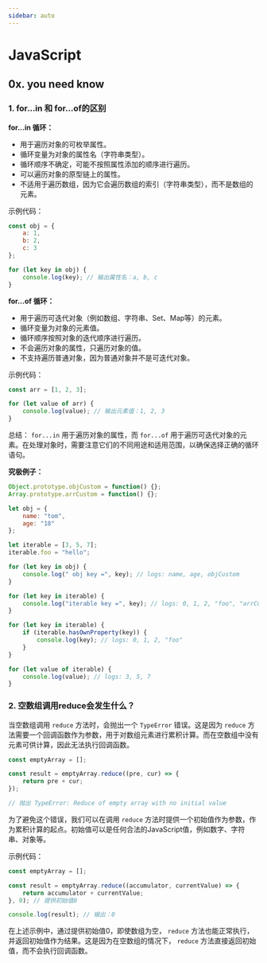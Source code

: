 ```yaml
---
sidebar: auto
---
```


# JavaScript

## 0x. you need know

### 1. for...in 和 for...of的区别

**for...in 循环：**

* 用于遍历对象的可枚举属性。
* 循环变量为对象的属性名（字符串类型）。
* 循环顺序不确定，可能不按照属性添加的顺序进行遍历。
* 可以遍历对象的原型链上的属性。
* 不适用于遍历数组，因为它会遍历数组的索引（字符串类型），而不是数组的元素。

示例代码：

```javascript
const obj = {
    a: 1,
    b: 2,
    c: 3
};

for (let key in obj) {
    console.log(key); // 输出属性名：a, b, c
}
```

**for...of 循环：**

* 用于遍历可迭代对象（例如数组、字符串、Set、Map等）的元素。
* 循环变量为对象的元素值。
* 循环顺序按照对象的迭代顺序进行遍历。
* 不会遍历对象的属性，只遍历对象的值。
* 不支持遍历普通对象，因为普通对象并不是可迭代对象。

示例代码：

```javascript
const arr = [1, 2, 3];

for (let value of arr) {
    console.log(value); // 输出元素值：1, 2, 3
}
```

总结： `for...in` 用于遍历对象的属性，而 `for...of` 用于遍历可迭代对象的元素。在处理对象时，需要注意它们的不同用途和适用范围，以确保选择正确的循环语句。

**究极例子：**

```js
Object.prototype.objCustom = function() {};
Array.prototype.arrCustom = function() {};

let obj = {
    name: "tom",
    age: "18"
};

let iterable = [3, 5, 7];
iterable.foo = "hello";

for (let key in obj) {
    console.log(" obj key =", key); // logs: name, age, objCustom
}

for (let key in iterable) {
    console.log("iterable key =", key); // logs: 0, 1, 2, "foo", "arrCustom", "objCustom"
}

for (let key in iterable) {
    if (iterable.hasOwnProperty(key)) {
        console.log(key); // logs: 0, 1, 2, "foo"
    }
}

for (let value of iterable) {
    console.log(value); // logs: 3, 5, 7
}
```

### 2. 空数组调用reduce会发生什么？

当空数组调用 `reduce` 方法时，会抛出一个 `TypeError` 错误。这是因为 `reduce` 方法需要一个回调函数作为参数，用于对数组元素进行累积计算。而在空数组中没有元素可供计算，因此无法执行回调函数。

```javascript
const emptyArray = [];

const result = emptyArray.reduce((pre, cur) => {
    return pre + cur;
});

// 抛出 TypeError: Reduce of empty array with no initial value
```

为了避免这个错误，我们可以在调用 `reduce` 方法时提供一个初始值作为参数，作为累积计算的起点。初始值可以是任何合法的JavaScript值，例如数字、字符串、对象等。

示例代码：

```javascript
const emptyArray = [];

const result = emptyArray.reduce((accumulator, currentValue) => {
    return accumulator + currentValue;
}, 0); // 提供初始值0

console.log(result); // 输出：0
```

在上述示例中，通过提供初始值0，即使数组为空， `reduce` 方法也能正常执行，并返回初始值作为结果。这是因为在空数组的情况下， `reduce` 方法直接返回初始值，而不会执行回调函数。
